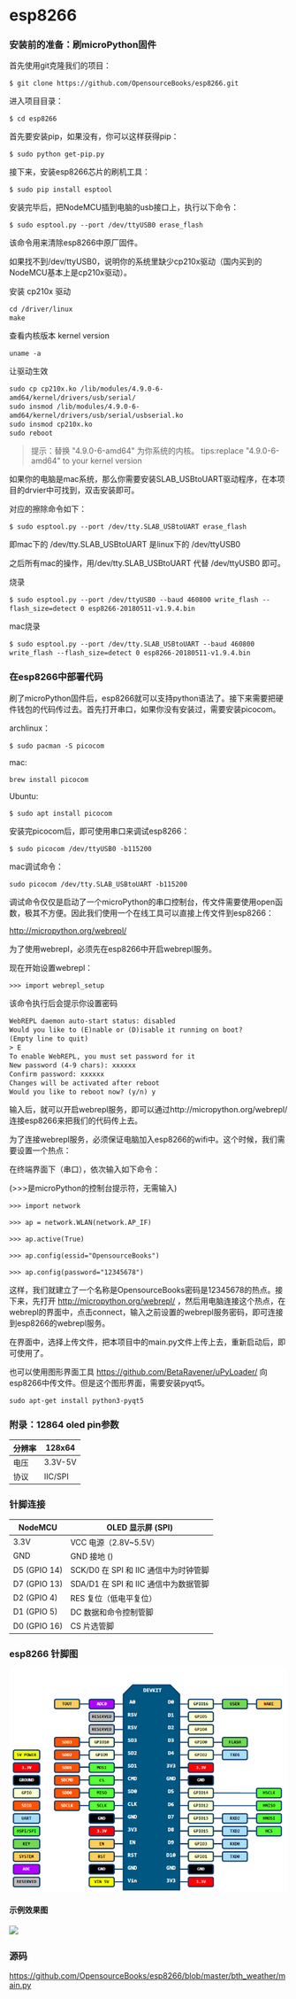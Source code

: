 # esp8266

### 安装前的准备：刷microPython固件

首先使用git克隆我们的项目：

```
$ git clone https://github.com/OpensourceBooks/esp8266.git
```


进入项目目录：

```
$ cd esp8266
```

首先要安装pip，如果没有，你可以这样获得pip：

```
$ sudo python get-pip.py
```

接下来，安装esp8266芯片的刷机工具：

```
$ sudo pip install esptool
```

安装完毕后，把NodeMCU插到电脑的usb接口上，执行以下命令：

```
$ sudo esptool.py --port /dev/ttyUSB0 erase_flash
```

该命令用来清除esp8266中原厂固件。

如果找不到/dev/ttyUSB0，说明你的系统里缺少cp210x驱动（国内买到的NodeMCU基本上是cp210x驱动）。

安装 cp210x 驱动

```
cd /driver/linux
make
```

查看内核版本 kernel version

```
uname -a
```

让驱动生效

```
sudo cp cp210x.ko /lib/modules/4.9.0-6-amd64/kernel/drivers/usb/serial/
sudo insmod /lib/modules/4.9.0-6-amd64/kernel/drivers/usb/serial/usbserial.ko
sudo insmod cp210x.ko
sudo reboot
```

> 提示：替换 "4.9.0-6-amd64" 为你系统的内核。
> tips:replace "4.9.0-6-amd64" to your kernel version


如果你的电脑是mac系统，那么你需要安装SLAB_USBtoUART驱动程序，在本项目的drvier中可找到，双击安装即可。


对应的擦除命令如下：

```
$ sudo esptool.py --port /dev/tty.SLAB_USBtoUART erase_flash
```

即mac下的 /dev/tty.SLAB_USBtoUART 是linux下的 /dev/ttyUSB0 

之后所有mac的操作，用/dev/tty.SLAB_USBtoUART 代替 /dev/ttyUSB0 即可。

烧录

```
$ sudo esptool.py --port /dev/ttyUSB0 --baud 460800 write_flash --flash_size=detect 0 esp8266-20180511-v1.9.4.bin
```

mac烧录

```
$ sudo esptool.py --port /dev/tty.SLAB_USBtoUART --baud 460800 write_flash --flash_size=detect 0 esp8266-20180511-v1.9.4.bin
```

### 在esp8266中部署代码

刷了microPython固件后，esp8266就可以支持python语法了。接下来需要把硬件钱包的代码传过去。首先打开串口，如果你没有安装过，需要安装picocom。

archlinux：

```
$ sudo pacman -S picocom
```

mac:

```
brew install picocom
```

Ubuntu:

```
$ sudo apt install picocom
```

安装完picocom后，即可使用串口来调试esp8266：

```
$ sudo picocom /dev/ttyUSB0 -b115200
```

mac调试命令：

```
sudo picocom /dev/tty.SLAB_USBtoUART -b115200
```

调试命令仅仅是启动了一个microPython的串口控制台，传文件需要使用open函数，极其不方便。因此我们使用一个在线工具可以直接上传文件到esp8266：

http://micropython.org/webrepl/

为了使用webrepl，必须先在esp8266中开启webrepl服务。

现在开始设置webrepl：

```
>>> import webrepl_setup
```

该命令执行后会提示你设置密码

```
WebREPL daemon auto-start status: disabled
Would you like to (E)nable or (D)isable it running on boot?
(Empty line to quit)
> E
To enable WebREPL, you must set password for it
New password (4-9 chars): xxxxxx
Confirm password: xxxxxx
Changes will be activated after reboot
Would you like to reboot now? (y/n) y
```

输入后，就可以开启webrepl服务，即可以通过http://micropython.org/webrepl/连接esp8266来把我们的代码传上去。

为了连接webrepl服务，必须保证电脑加入esp8266的wifi中。这个时候，我们需要设置一个热点：

在终端界面下（串口），依次输入如下命令：

(>>>是microPython的控制台提示符，无需输入)

```
>>> import network
```

```
>>> ap = network.WLAN(network.AP_IF)
```

```
>>> ap.active(True)
```

```
>>> ap.config(essid="OpensourceBooks")
```

```
>>> ap.config(password="12345678")
```

这样，我们就建立了一个名称是OpensourceBooks密码是12345678的热点。接下来，先打开 http://micropython.org/webrepl/ ，然后用电脑连接这个热点，在webrepl的界面中，点击connect，输入之前设置的webrepl服务密码，即可连接到esp8266的webrepl服务。

在界面中，选择上传文件，把本项目中的main.py文件上传上去，重新启动后，即可使用了。

也可以使用图形界面工具 https://github.com/BetaRavener/uPyLoader/ 向esp8266中传文件。但是这个图形界面，需要安装pyqt5。

```
sudo apt-get install python3-pyqt5
```

### 附录：12864 oled pin参数

| 分辨率 | 128x64  |
| ------ | ------- |
| 电压   | 3.3V-5V |
| 协议   | IIC/SPI |

### 针脚连接

| NodeMCU      | OLED 显示屏 (SPI)                     |
| ------------ | ------------------------------------- |
| 3.3V         | VCC  电源（2.8V~5.5V）                |
| GND          | GND 接地 ()                           |
| D5 (GPIO 14) | SCK/D0 在 SPI 和 IIC 通信中为时钟管脚 |
| D7 (GPIO 13) | SDA/D1 在 SPI 和 IIC 通信中为数据管脚 |
| D2 (GPIO 4)  | RES 复位（低电平复位）                |
| D1 (GPIO 5)  | DC 数据和命令控制管脚                 |
| D0 (GPIO 16) | CS 片选管脚                           |

### esp8266 针脚图

![](esp8266_pin.png)

#### 示例效果图

![](bth_weather/demo.jpg)

### 源码

https://github.com/OpensourceBooks/esp8266/blob/master/bth_weather/main.py
